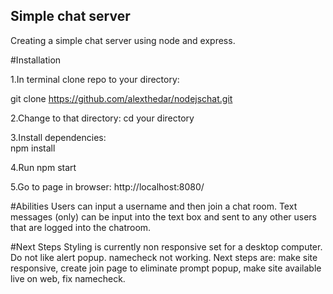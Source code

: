 ## Simple chat server

Creating a simple chat server using node and express.

#Installation

1.In terminal clone repo to your directory:

git clone https://github.com/alexthedar/nodejschat.git

2.Change to that directory:
cd your directory

3.Install dependencies:  
npm install

4.Run 
npm start

5.Go to page in browser:
http://localhost:8080/

#Abilities
Users can input a username and then join a chat room.  Text messages (only) can be input into the text box and sent to any other users that are logged into the chatroom.

#Next Steps
Styling is currently non responsive set for a desktop computer.  Do not like alert popup.  namecheck not working.  Next steps are:  make site responsive, create join page to eliminate prompt popup, make site available live on web, fix namecheck.
